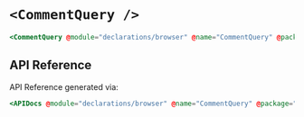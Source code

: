 # `<CommentQuery />`

```hbs live no-shadow
<CommentQuery @module="declarations/browser" @name="CommentQuery" @package="kolay" />
```

## API Reference

API Reference generated via:

```hbs live no-shadow preview below
<APIDocs @module="declarations/browser" @name="CommentQuery" @package="kolay" />
```
